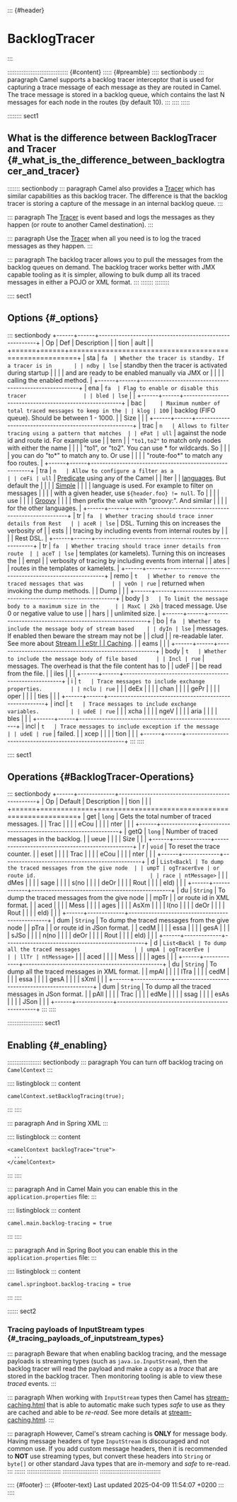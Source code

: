 ::: {#header}
# BacklogTracer
:::

:::::::::::::::::::::::::::::::::: {#content}
::::: {#preamble}
:::: sectionbody
::: paragraph
Camel supports a backlog tracer interceptor that is used for capturing a
trace message of each message as they are routed in Camel. The trace
message is stored in a backlog queue, which contains the last N messages
for each node in the routes (by default 10).
:::
::::
:::::

:::::::: sect1
## What is the difference between BacklogTracer and Tracer {#_what_is_the_difference_between_backlogtracer_and_tracer}

::::::: sectionbody
::: paragraph
Camel also provides a [Tracer](tracer.html) which has similar
capabilities as this backlog tracer. The difference is that the backlog
tracer is storing a capture of the message in an internal backlog queue.
:::

::: paragraph
The [Tracer](tracer.html) is event based and logs the messages as they
happen (or route to another Camel destination).
:::

::: paragraph
Use the [Tracer](tracer.html) when all you need is to log the traced
messages as they happen.
:::

::: paragraph
The backlog tracer allows you to pull the messages from the backlog
queues on demand. The backlog tracer works better with JMX capable
tooling as it is simpler, allowing to bulk dump all its traced messages
in either a POJO or XML format.
:::
:::::::
::::::::

:::: sect1
## Options {#_options}

::: sectionbody
+------+------+--------------------------------------------------------+
| Op   | Def  | Description                                            |
| tion | ault |                                                        |
+======+======+========================================================+
| sta  | `fa  | Whether the tracer is standby. If a tracer is in       |
| ndby | lse` | standby then the tracer is activated during startup    |
|      |      | and are ready to be enabled manually via JMX or        |
|      |      | calling the enabled method.                            |
+------+------+--------------------------------------------------------+
| ena  | `fa  | Flag to enable or disable this tracer                  |
| bled | lse` |                                                        |
+------+------+--------------------------------------------------------+
| bac  | `    | Maximum number of total traced messages to keep in the |
| klog | 100` | backlog (FIFO queue). Should be between 1 - 1000.      |
| Size |      |                                                        |
+------+------+--------------------------------------------------------+
| trac | `n   | Allows to filter tracing using a pattern that matches  |
| ePat | ull` | against the node id and route id. For example use      |
| tern |      | `"to1,to2"` to match only nodes with either the name   |
|      |      | \"to1\", or \"to2\". You can use \* for wildcards. So  |
|      |      | you can do \"to\*\" to match any to. Or use            |
|      |      | \"route-foo\*\" to match any foo routes.               |
+------+------+--------------------------------------------------------+
| tra  | `n   | Allow to configure a filter as a                       |
| ceFi | ull` | [Predicate](predicate.html) using any of the Camel     |
| lter |      | [languages](languages.html). But default the           |
|      |      | [Simple](components:languages:simple-language.html)    |
|      |      | language is used. For example to filter on messages    |
|      |      | with a given header, use `${header.foo} != null`. To   |
|      |      | use                                                    |
|      |      | [Groovy](components:languages:groovy-language.html)    |
|      |      | then prefix the value with \"groovy:\". And similar    |
|      |      | for the other languages.                               |
+------+------+--------------------------------------------------------+
| tr   | `fa  | Whether tracing should trace inner details from Rest   |
| aceR | lse` | DSL. Turning this on increases the verbosity of        |
| ests |      | tracing by including events from internal routes by    |
|      |      | Rest DSL.                                              |
+------+------+--------------------------------------------------------+
| tr   | `fa  | Whether tracing should trace inner details from route  |
| aceT | lse` | templates (or kamelets). Turning this on increases the |
| empl |      | verbosity of tracing by including events from internal |
| ates |      | routes in the templates or kamelets.                   |
+------+------+--------------------------------------------------------+
| remo | `t   | Whether to remove the traced messages that was         |
| veOn | rue` | returned when invoking the dump methods.               |
| Dump |      |                                                        |
+------+------+--------------------------------------------------------+
| body | `3   | To limit the message body to a maximum size in the     |
| MaxC | 2kb` | traced message. Use 0 or negative value to use         |
| hars |      | unlimited size.                                        |
+------+------+--------------------------------------------------------+
| bo   | `fa  | Whether to include the message body of stream based    |
| dyIn | lse` | messages. If enabled then beware the stream may not be |
| clud |      | re-readable later. See more about [Stream              |
| eStr |      | Caching](stream-caching.html).                         |
| eams |      |                                                        |
+------+------+--------------------------------------------------------+
| body | `t   | Whether to include the message body of file based      |
| Incl | rue` | messages. The overhead is that the file content has to |
| udeF |      | be read from the file.                                 |
| iles |      |                                                        |
+------+------+--------------------------------------------------------+
| i    | `t   | Trace messages to include exchange properties.         |
| nclu | rue` |                                                        |
| deEx |      |                                                        |
| chan |      |                                                        |
| gePr |      |                                                        |
| oper |      |                                                        |
| ties |      |                                                        |
+------+------+--------------------------------------------------------+
| incl | `t   | Trace messages to include exchange variables.          |
| udeE | rue` |                                                        |
| xcha |      |                                                        |
| ngeV |      |                                                        |
| aria |      |                                                        |
| bles |      |                                                        |
+------+------+--------------------------------------------------------+
| incl | `t   | Trace messages to include exception if the message     |
| udeE | rue` | failed.                                                |
| xcep |      |                                                        |
| tion |      |                                                        |
+------+------+--------------------------------------------------------+
:::
::::

:::: sect1
## Operations {#BacklogTracer-Operations}

::: sectionbody
+------+-------------+-------------------------------------------------+
| Op   | Default     | Description                                     |
| tion |             |                                                 |
+======+=============+=================================================+
| get  | `long`      | Gets the total number of traced messages.       |
| Trac |             |                                                 |
| eCou |             |                                                 |
| nter |             |                                                 |
+------+-------------+-------------------------------------------------+
| getQ | `long`      | Number of traced messages in the backlog.       |
| ueue |             |                                                 |
| Size |             |                                                 |
+------+-------------+-------------------------------------------------+
| r    | `void`      | To reset the trace counter.                     |
| eset |             |                                                 |
| Trac |             |                                                 |
| eCou |             |                                                 |
| nter |             |                                                 |
+------+-------------+-------------------------------------------------+
| d    | `List<Backl | To dump the traced messages from the give node  |
| umpT | ogTracerEve | or route id.                                    |
| race | ntMessage>` |                                                 |
| dMes |             |                                                 |
| sage |             |                                                 |
| s(no |             |                                                 |
| deOr |             |                                                 |
| Rout |             |                                                 |
| eId) |             |                                                 |
+------+-------------+-------------------------------------------------+
| du   | `String`    | To dump the traced messages from the give node  |
| mpTr |             | or route id in XML format.                      |
| aced |             |                                                 |
| Mess |             |                                                 |
| ages |             |                                                 |
| AsXm |             |                                                 |
| l(no |             |                                                 |
| deOr |             |                                                 |
| Rout |             |                                                 |
| eId) |             |                                                 |
+------+-------------+-------------------------------------------------+
| dum  | `String`    | To dump the traced messages from the give node  |
| pTra |             | or route id in JSon format.                     |
| cedM |             |                                                 |
| essa |             |                                                 |
| gesA |             |                                                 |
| sJSo |             |                                                 |
| n(no |             |                                                 |
| deOr |             |                                                 |
| Rout |             |                                                 |
| eId) |             |                                                 |
+------+-------------+-------------------------------------------------+
| d    | `List<Backl | To dump all the traced messages                 |
| umpA | ogTracerEve |                                                 |
| llTr | ntMessage>` |                                                 |
| aced |             |                                                 |
| Mess |             |                                                 |
| ages |             |                                                 |
+------+-------------+-------------------------------------------------+
| du   | `String`    | To dump all the traced messages in XML format.  |
| mpAl |             |                                                 |
| lTra |             |                                                 |
| cedM |             |                                                 |
| essa |             |                                                 |
| gesA |             |                                                 |
| sXml |             |                                                 |
+------+-------------+-------------------------------------------------+
| dum  | `String`    | To dump all the traced messages in JSon format. |
| pAll |             |                                                 |
| Trac |             |                                                 |
| edMe |             |                                                 |
| ssag |             |                                                 |
| esAs |             |                                                 |
| JSon |             |                                                 |
+------+-------------+-------------------------------------------------+
:::
::::

:::::::::::::::::::: sect1
## Enabling {#_enabling}

::::::::::::::::::: sectionbody
::: paragraph
You can turn off backlog tracing on `CamelContext`
:::

:::: listingblock
::: content
``` highlight
camelContext.setBacklogTracing(true);
```
:::
::::

::: paragraph
And in Spring XML
:::

:::: listingblock
::: content
``` highlight
<camelContext backlogTrace="true">
  ...
</camelContext>
```
:::
::::

::: paragraph
And in Camel Main you can enable this in the `application.properties`
file:
:::

:::: listingblock
::: content
``` highlight
camel.main.backlog-tracing = true
```
:::
::::

::: paragraph
And in Spring Boot you can enable this in the `application.properties`
file:
:::

:::: listingblock
::: content
``` highlight
camel.springboot.backlog-tracing = true
```
:::
::::

:::::: sect2
### Tracing payloads of InputStream types {#_tracing_payloads_of_inputstream_types}

::: paragraph
Beware that when enabling backlog tracing, and the message payloads is
streaming types (such as `java.io.InputStream`), then the backlog tracer
will read the payload and make a copy as a *trace* that are stored in
the backlog tracer. Then monitoring tooling is able to view these
*traced* events.
:::

::: paragraph
When working with `InputStream` types then Camel has
[stream-caching.html](stream-caching.html) that is able to automatic
make such types *safe* to use as they are cached and able to be
*re-read*. See more details at
[stream-caching.html](stream-caching.html).
:::

::: paragraph
However, Camel's stream caching is **ONLY** for message body. Having
message headers of type `InputStream` is discouraged and not common use.
If you add custom message headers, then it is recommended to **NOT** use
streaming types, but convert these headers into `String` or `byte[]` or
other standard Java types that are in-memory and *safe* to re-read.
:::
::::::
:::::::::::::::::::
::::::::::::::::::::
::::::::::::::::::::::::::::::::::

:::: {#footer}
::: {#footer-text}
Last updated 2025-04-09 11:54:07 +0200
:::
::::
